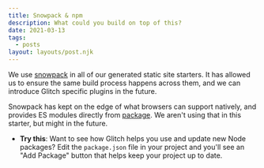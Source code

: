 ```yaml
---
title: Snowpack & npm
description: What could you build on top of this?
date: 2021-03-13
tags:
  - posts
layout: layouts/post.njk
---
```


We use [snowpack](https://snowpack.dev) in all of our generated static site starters. It has allowed us to ensure the same build process happens across them, and we can introduce Glitch specific plugins in the future.

Snowpack has kept on the edge of what browsers can support natively, and provides ES modules directly from [package](https://skypack.dev). We aren't using that in this starter, but might in the future.


* **Try this**: Want to see how Glitch helps you use and update new Node packages? Edit the `package.json` file in your project and you'll see an "Add Package" button that helps keep your project up to date.
